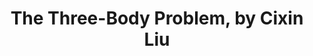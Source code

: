 ---
layout: post
title: The Three-Body Problem, by Cixin Liu
tags: books
notes-marker: active-with-caret
---